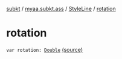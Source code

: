 [subkt](../../index.md) / [myaa.subkt.ass](../index.md) / [StyleLine](index.md) / [rotation](./rotation.md)

# rotation

`var rotation: `[`Double`](https://kotlinlang.org/api/latest/jvm/stdlib/kotlin/-double/index.html) [(source)](https://github.com/Myaamori/SubKt/blob/0.1.10/src/main/kotlin/myaa/subkt/ass/parser.kt#L560)